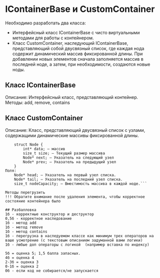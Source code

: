 # IContainerBase и CustomContainer

Необходимо разработать два класса:

* Интерфейсный класс IContainerBase с чисто виртуальными методами для работы с контейнером.
* Класс CustomContainer, наследующий IContainerBase, представляющий собой двусвязный список, где каждая нода содержит динамический массив фиксированной длины. При добавлении новых элементов сначала заполняется массив в последней ноде, а затем, при необходимости, создаются новые ноды.

## Класс IContainerBase
Описание: Интерфейсный класс, представляющий контейнер.  
Методы: add, remove, contains

## Класс CustomContainer
Описание: Класс, представляющий двусвязный список с узлами, содержащими динамические массивы фиксированной длины.

```Нода:
    struct Node {
        int* data; — массив
        size_t size; — Текущий размер массива
        Node* next; — Указатель на следующий узел
        Node* prev; — Указатель на предыдущий узел
    }
Поля:
    Node* head; — Указатель на первый узел списка.
    Node* tail; — Указатель на последний узел списка.
    size_t nodeCapacity; — Вместимость массива в каждой ноде.```

Методы перегрузить
!!! Обратите внимание после удаления элемента, чтобы корректное состояние контейнера было

## Разбалловка
1б - корректные конструктор и деструктор
0,5б - корректное наследование
1б - метод add
1б - метод remove
1б - метод contains
1б - перегрузка в наследуемом классе как минимум трех операторов на ваше усмотрение (с текстовым описанием задуманной вами логики)
1б - любые доп операторы с логикой  (например вставка по индексу)

5б = оценка 5; 1,5 балла запасных.
4б = оценка 4
2-3б = оценка 3
0-1б = оценка 2
0б - если код не собирается/не запускается

